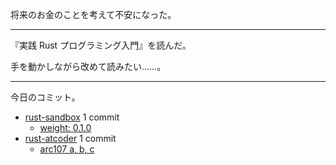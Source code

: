 将来のお金のことを考えて不安になった。

---

『実践 Rust プログラミング入門』を読んだ。

手を動かしながら改めて読みたい……。

---

今日のコミット。

- [rust-sandbox](https://github.com/bouzuya/rust-sandbox) 1 commit
  - [weight: 0.1.0](https://github.com/bouzuya/rust-sandbox/commit/55e175ab5052b987a2c75dc0ceb7f5718a48da5a)
- [rust-atcoder](https://github.com/bouzuya/rust-atcoder) 1 commit
  - [arc107 a, b, c](https://github.com/bouzuya/rust-atcoder/commit/b85528ac795c84676f947126b7c17e3eda7fb114)

